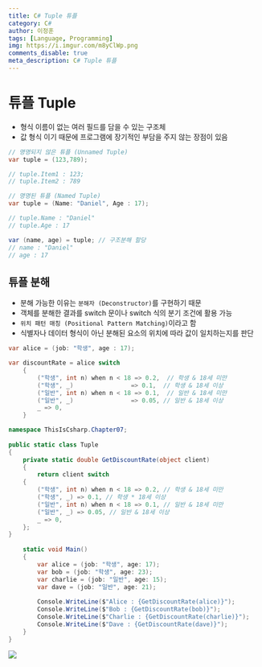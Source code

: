 ```yaml
---
title: C# Tuple 튜플
category: C#
author: 이정훈
tags: [Language, Programming]
img: https://i.imgur.com/m8yClWp.png
comments_disable: true
meta_description: C# Tuple 튜플
---
```

# 튜플 Tuple

- 형식 이름이 없는 여러 필드를 담을 수 있는 구조체
- 값 형식 이기 때문에 프로그램에 장기적인 부담을 주지 않는 장점이 있음

```csharp
// 명명되지 않은 튜플 (Unnamed Tuple)
var tuple = (123,789);

// tuple.Item1 : 123;
// tuple.Item2 : 789
```

```csharp
// 명명된 튜플 (Named Tuple)
var tuple = (Name: "Daniel", Age : 17);

// tuple.Name : "Daniel"
// tuple.Age : 17

var (name, age) = tuple; // 구조분해 할당
// name : "Daniel"
// age : 17
```

## 튜플 분해

- 분해 가능한 이유는 `분해자 (Deconstructor)`를 구현하기 때문
- 객체를 분해한 결과를 switch 문이나 switch 식의 분기 조건에 활용 가능
- `위치 패턴 매칭 (Positional Pattern Matching)`이라고 함
- 식별자나 데이터 형식이 아닌 분해된 요소의 위치에 따라 값이 일치하는지를 판단

```csharp
var alice = (job: "학생", age : 17);

var discountRate = alice switch
	{
		("학생", int n) when n < 18 => 0.2,  // 학생 & 18세 미만
		("학생", _)                => 0.1,  // 학생 & 18세 이상
		("일반", int n) when n < 18 => 0.1,  // 일반 & 18세 미만
		("일반", _)                => 0.05, // 일반 & 18세 이상
		_ => 0,
	}
```

```csharp
namespace ThisIsCsharp.Chapter07;  
  
public static class Tuple  
{  
	private static double GetDiscountRate(object client)  
	{  
		return client switch  
	{  
		("학생", int n) when n < 18 => 0.2, // 학생 & 18세 미만  
		("학생", _) => 0.1, // 학생 * 18세 이상  
		("일반", int n) when n < 18 => 0.1, // 일반 & 18세 미만  
		("일반", _) => 0.05, // 일반 & 18세 이상  
		_ => 0,  
	};  
}  
  
	static void Main()  
	{  
		var alice = (job: "학생", age: 17);  
		var bob = (job: "학생", age: 23);  
		var charlie = (job: "일반", age: 15);  
		var dave = (job: "일반", age: 21);  
		  
		Console.WriteLine($"Alice : {GetDiscountRate(alice)}");  
		Console.WriteLine($"Bob : {GetDiscountRate(bob)}");  
		Console.WriteLine($"Charlie : {GetDiscountRate(charlie)}");  
		Console.WriteLine($"Dave : {GetDiscountRate(dave)}");  
	}  
}
```
![](https://i.imgur.com/1rx2Aam.jpg)

